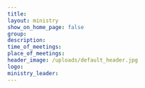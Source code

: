 ```yaml
---
title:
layout: ministry
show_on_home_page: false
group:
description:
time_of_meetings:
place_of_meetings:
header_image: /uploads/default_header.jpg
logo: 
ministry_leader:
---
```



